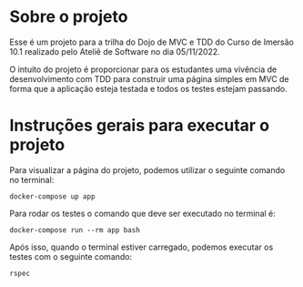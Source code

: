 # Sobre o projeto
Esse é um projeto para a trilha do Dojo de MVC e TDD do Curso de Imersão 10.1 realizado pelo Ateliê de Software no dia 05/11/2022.

O intuito do projeto é proporcionar para os estudantes uma vivência de desenvolvimento com TDD para construir uma página simples em MVC de forma que a aplicação esteja testada e todos os testes estejam passando.

# Instruções gerais para executar o projeto
Para visualizar a página do projeto, podemos utilizar o seguinte comando no terminal:
```
docker-compose up app
```

Para rodar os testes o comando que deve ser executado no terminal é:
```
docker-compose run --rm app bash
```

Após isso, quando o terminal estiver carregado, podemos executar os testes com o seguinte comando:
```
rspec
```

